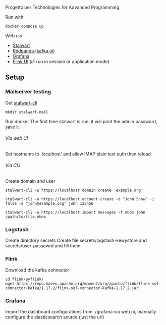Progetto per Technologies for Advanced Programming

Run with
```
docker compose up
```

Web uis
- [Stalwart](http://localhost:8080)
- [Redpanda (kafka ui)](http://localhost:6060)
- [Grafana](http://localhost:3000)
- [Flink UI](http://localhost:8081) (*IF* run in session or application mode)

## Setup
### Mailserver testing

Get [stalwart-cli](https://github.com/stalwartlabs/mail-server/releases/tag/v0.8.1)

```
mkdir stalwart-mail
```

Run docker
The first time stalwart is run, it will print the admin password, save it

###### Via web UI
Set hostname to 'localhost' and allow IMAP plain text auth then reload

###### Via CLI

Create domain and user 
```
stalwart-cli -u https://localhost domain create 'example.org'

stalwart-cli -u https://localhost account create -d "John Snow" -i false -a "john@example.org" john 123456

stalwart-cli -u https://localhost import messages -f mbox john /path/to/file.mbox
```
### Logstash
Create directory secrets
Create file secrets/logstash-kewystore and secrets/user-passowrd and fill them.

### Flink 
Download the kafka connector
```
cd flink/pyflink/
wget https://repo.maven.apache.org/maven2/org/apache/flink/flink-sql-connector-kafka/1.17.2/flink-sql-connector-kafka-1.17.2.jar
```


### Grafana
Import the dashboard configurations from ./grafana via web ui, manually configure the elasticsearch source (just the url)
